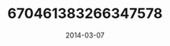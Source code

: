 ---
title: "670461383266347578"
image: "2014-03-07 09.34.06 670461383266347578_46248401"
date: "2014-03-07"
type: "photo"
---